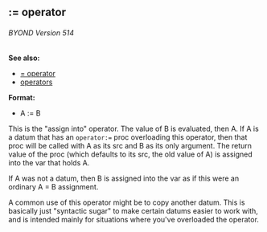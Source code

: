 ## := operator 
###### BYOND Version 514
**See also:**
*   [= operator](/operator/=)
*   [operators](/operator)
<!-- -->
**Format:**
*   A := B


This is the \"assign into\" operator. The value of B is
evaluated, then A. If A is a datum that has an `operator:=` proc
overloading this operator, then that proc will be called with A as its
src and B as its only argument. The return value of the proc (which
defaults to its src, the old value of A) is assigned into the var that
holds A. 

If A was not a datum, then B is assigned into the var
as if this were an ordinary A = B assignment. 

A common use of
this operator might be to copy another datum. This is basically just
\"syntactic sugar\" to make certain datums easier to work with, and is
intended mainly for situations where you\'ve overloaded the operator.